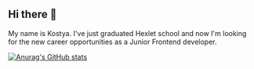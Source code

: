 ## Hi there 👋

<p>My name is Kostya. I've just graduated Hexlet school and now I'm looking for the new career opportunities as a Junior Frontend developer.</p>

[![Anurag's GitHub stats](https://github-readme-stats.vercel.app/api?username=kirillmarkeyev)](https://github.com/anuraghazra/github-readme-stats)
